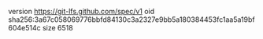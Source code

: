 version https://git-lfs.github.com/spec/v1
oid sha256:3a67c058069776bbfd84130c3a2327e9bb5a180384453fc1aa5a19bf604e514c
size 6518
